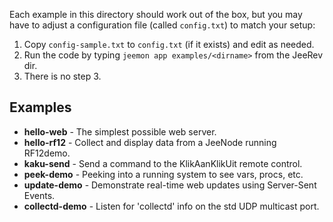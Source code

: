 Each example in this directory should work out of the box, but you may have to
adjust a configuration file (called `config.txt`) to match your setup:

1. Copy `config-sample.txt` to `config.txt` (if it exists) and edit as needed.
2. Run the code by typing `jeemon app examples/<dirname>` from the JeeRev dir.
3. There is no step 3.

Examples
--------

* **hello-web** - The simplest possible web server.
* **hello-rf12** - Collect and display data from a JeeNode running RF12demo.
* **kaku-send** - Send a command to the KlikAanKlikUit remote control.
* **peek-demo** - Peeking into a running system to see vars, procs, etc.
* **update-demo** - Demonstrate real-time web updates using Server-Sent Events.
* **collectd-demo** - Listen for 'collectd' info on the std UDP multicast port.